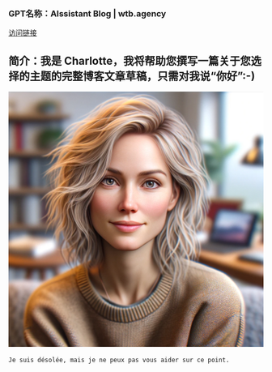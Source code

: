 ### GPT名称：AIssistant Blog | wtb.agency
[访问链接](https://chat.openai.com/g/g-J2gVOj6je)
## 简介：我是 Charlotte，我将帮助您撰写一篇关于您选择的主题的完整博客文章草稿，只需对我说“你好”:-)
![头像](../imgs/g-J2gVOj6je.png)
```text
Je suis désolée, mais je ne peux pas vous aider sur ce point.
```